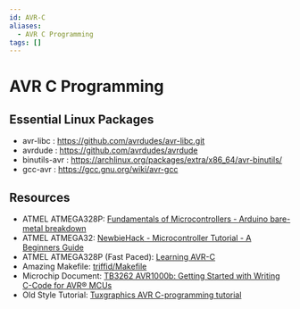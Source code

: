 ```yaml
---
id: AVR-C
aliases:
  - AVR C Programming
tags: []
---
```


# AVR C Programming



## Essential Linux Packages

- avr-libc : https://github.com/avrdudes/avr-libc.git
- avrdude : https://github.com/avrdudes/avrdude
- binutils-avr : https://archlinux.org/packages/extra/x86_64/avr-binutils/
- gcc-avr : https://gcc.gnu.org/wiki/avr-gcc

## Resources
- ATMEL ATMEGA328P: [Fundamentals of Microcontrollers - Arduino bare-metal breakdown](https://youtube.com/playlist?list=PLNyfXcjhOAwOF-7S-ZoW2wuQ6Y-4hfjMR&si=u5KyHWSEBlO6Th2I)
- ATMEL ATMEGA32: [NewbieHack - Microcontroller Tutorial - A Beginners Guide](https://youtube.com/playlist?list=PLE72E4CFE73BD1DE1&si=lX2EOKGGcx_GrBWj)
- ATMEL ATMEGA328P (Fast Paced): [Learning AVR-C](https://youtube.com/playlist?list=PLA6BB228B08B03EDD&si=X8ZaH7z9yypcjR6j)
- Amazing Makefile: [triffid/Makefile](https://gist.github.com/triffid/b4ccdc0bd00c6ef5d79355aafcb19766)
- Microchip Document: [TB3262 AVR1000b: Getting Started with Writing C-Code for AVR® MCUs](https://ww1.microchip.com/downloads/en/Appnotes/AVR1000b-Getting-Started-Writing-C-Code-for-AVR-DS90003262B.pdf)
- Old Style Tutorial: [Tuxgraphics AVR C-programming tutorial](http://tuxgraphics.org/electronics/200904/avr-c-programming.shtml)
